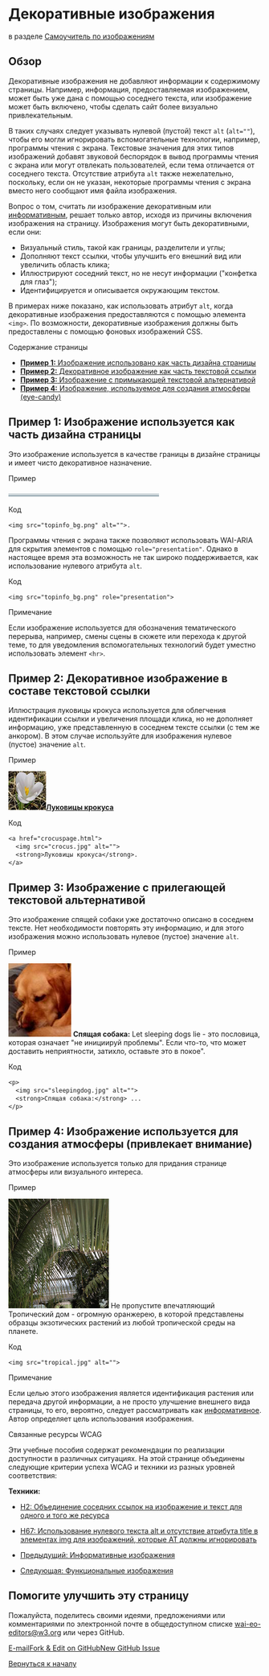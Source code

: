Декоративные изображения
=================

в разделе [Самоучитель по изображениям](/WAI/tutorials/images/)

Обзор
--------

Декоративные изображения не добавляют информации к содержимому страницы. Например, информация, предоставляемая изображением, может быть уже дана с помощью соседнего текста, или изображение может быть включено, чтобы сделать сайт более визуально привлекательным.

В таких случаях следует указывать нулевой (пустой) текст `alt` (`alt=""`), чтобы его могли игнорировать вспомогательные технологии, например, программы чтения с экрана. Текстовые значения для этих типов изображений добавят звуковой беспорядок в вывод программы чтения с экрана или могут отвлекать пользователей, если тема отличается от соседнего текста. Отсутствие атрибута `alt` также нежелательно, поскольку, если он не указан, некоторые программы чтения с экрана вместо него сообщают имя файла изображения.

Вопрос о том, считать ли изображение декоративным или [информативным](/WAI/tutorials/images/informative/), решает только автор, исходя из причины включения изображения на страницу. Изображения могут быть декоративными, если они:

* Визуальный стиль, такой как границы, разделители и углы;
* Дополняют текст ссылки, чтобы улучшить его внешний вид или увеличить область клика;
* Иллюстрируют соседний текст, но не несут информации ("конфетка для глаз");
* Идентифицируется и описывается окружающим текстом.

В примерах ниже показано, как использовать атрибут `alt`, когда декоративные изображения предоставляются с помощью элемента `<img>`. По возможности, декоративные изображения должны быть предоставлены с помощью фоновых изображений CSS.

Содержание страницы

* [**Пример 1:** Изображение использовано как часть дизайна страницы](#example-1-image-used-as-part-of-page-design)
* [**Пример 2:** Декоративное изображение как часть текстовой ссылки](#example-2-decorative-image-as-part-of-a-text-link)
* [**Пример 3:** Изображение с примыкающей текстовой альтернативой](#example-3-image-with-adjacent-text-alternative)
* [**Пример 4:** Изображение, используемое для создания атмосферы (eye-candy)](#example-4-image-used-for-ambiance-eye-candy)

**Пример 1:** Изображение используется как часть дизайна страницы
------------------------------------------------

Это изображение используется в качестве границы в дизайне страницы и имеет чисто декоративное назначение.

Пример

![](images/topinfo_bg.png)

Код

    <img src="topinfo_bg.png" alt="">.


Программы чтения с экрана также позволяют использовать WAI-ARIA для скрытия элементов с помощью `role="presentation"`. Однако в настоящее время эта возможность не так широко поддерживается, как использование нулевого атрибута `alt`.

Код

    <img src="topinfo_bg.png" role="presentation">


Примечание

Если изображение используется для обозначения тематического перерыва, например, смены сцены в сюжете или перехода к другой теме, то для уведомления вспомогательных технологий будет уместно использовать элемент `<hr>`.

**Пример 2:** Декоративное изображение в составе текстовой ссылки
------------------------------------------------------

Иллюстрация луковицы крокуса используется для облегчения идентификации ссылки и увеличения площади клика, но не дополняет информацию, уже представленную в соседнем тексте ссылки (с тем же анкором). В этом случае используйте для изображения нулевое (пустое) значение `alt`.

Пример

[![](images/crocus.jpg)**Луковицы крокуса**](../beyond.html)

Код

    <a href="crocuspage.html">
      <img src="crocus.jpg" alt="">
      <strong>Луковицы крокуса</strong>.
    </a>


**Пример 3:** Изображение с прилегающей текстовой альтернативой
---------------------------------------------------

Это изображение спящей собаки уже достаточно описано в соседнем тексте. Нет необходимости повторять эту информацию, и для этого изображения можно использовать нулевое (пустое) значение `alt`.

Пример

![](images/sleeping.jpg) **Спящая собака:** Let sleeping dogs lie - это пословица, которая означает "не инициируй проблемы". Если что-то, что может доставить неприятности, затихло, оставьте это в покое".

Код

    <p>
      <img src="sleepingdog.jpg" alt="">
      <strong>Спящая собака:</strong> ...
    </p>


**Пример 4:** Изображение используется для создания атмосферы (привлекает внимание)
--------------------------------------------------

Это изображение используется только для придания странице атмосферы или визуального интереса.

Пример

![](images/kew.jpg) Не пропустите впечатляющий Тропический дом - огромную оранжерею, в которой представлены образцы экзотических растений из любой тропической среды на планете.

Код

    <img src="tropical.jpg" alt="">


Примечание

Если целью этого изображения является идентификация растения или передача другой информации, а не просто улучшение внешнего вида страницы, то его, вероятно, следует рассматривать как [информативное](/WAI/tutorials/images/informative/). Автор определяет цель использования изображения.

Связанные ресурсы WCAG

Эти учебные пособия содержат рекомендации по реализации доступности в различных ситуациях. На этой странице объединены следующие критерии успеха WCAG и техники из разных уровней соответствия:

**Техники:**

* [H2: Объединение соседних ссылок на изображение и текст для одного и того же ресурса](https://www.w3.org/TR/WCAG20-TECHS/H2)
* [H67: Использование нулевого текста alt и отсутствие атрибута title в элементах img для изображений, которые AT должны игнорировать](https://www.w3.org/TR/WCAG20-TECHS/H67)

* [Предыдущий: Информативные изображения](/WAI/tutorials/images/informative/)
* [Следующая: Функциональные изображения](/WAI/tutorials/images/functional/)

Помогите улучшить эту страницу
----------------------

Пожалуйста, поделитесь своими идеями, предложениями или комментариями по электронной почте в общедоступном списке [wai-eo-editors@w3.org](mailto:wai-eo-editors@w3.org?subject=%5Ben%5D%20Decorative%20Images&body=%5Bput%20comment%20here...%5D%0A%0A) или через GitHub.

[E-mail](mailto:wai-eo-editors@w3.org?subject=%5Ben%5D%20Decorative%20Images&body=%5Bput%20comment%20here...%5D%0A%0A)[Fork & Edit on GitHub](https://github.com/w3c/wai-tutorials/edit/master-2.0/content/images/decorative.md)[New GitHub Issue](https://github.com/w3c/wai-tutorials/issues/new?template=content-issue.yml&wai-url=https://www.w3.org/WAI/tutorials/images/decorative/)

[Вернуться к началу](#top)
